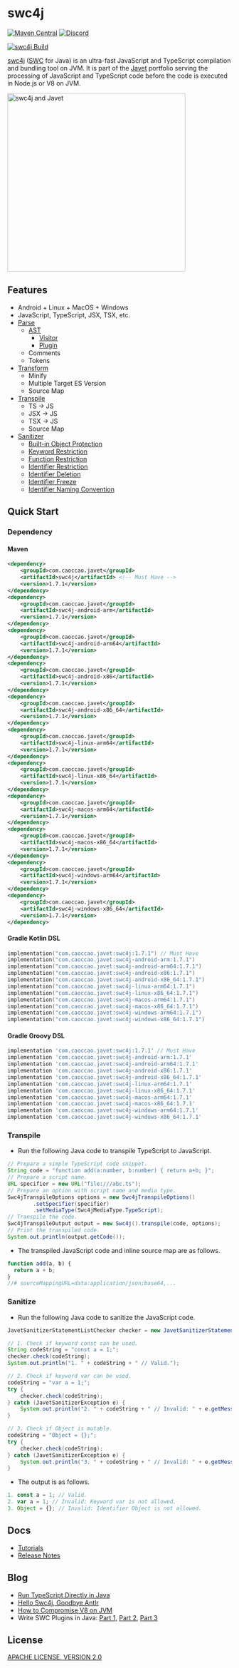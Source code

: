 # swc4j

[![Maven Central](https://img.shields.io/maven-central/v/com.caoccao.javet/swc4j?style=for-the-badge)](https://central.sonatype.com/artifact/com.caoccao.javet/swc4j) [![Discord](https://img.shields.io/discord/870518906115211305?label=join%20our%20Discord&style=for-the-badge)](https://discord.gg/R4vvKU96gw)

[![swc4j Build](https://github.com/caoccao/swc4j/actions/workflows/swc4j_build.yml/badge.svg)](https://github.com/caoccao/swc4j/actions/workflows/swc4j_build.yml)

[swc4j](https://github.com/caoccao/swc4j) ([SWC](https://github.com/swc-project/swc) for Java) is an ultra-fast JavaScript and TypeScript compilation and bundling tool on JVM. It is part of the [Javet](https://github.com/caoccao/Javet) portfolio serving the processing of JavaScript and TypeScript code before the code is executed in Node.js or V8 on JVM.

<img src="https://github.com/caoccao/swc4j/assets/17514279/5ddddfca-91fc-45dc-83fe-ee7731564b90" alt="swc4j and Javet" width="400"/>

## Features

* Android + Linux + MacOS + Windows
* JavaScript, TypeScript, JSX, TSX, etc.
* [Parse](docs/parse.md)
  * [AST](docs/features/ast.md)
    * [Visitor](docs/features/ast_visitor.md)
    * [Plugin](docs/features/plugin.md)
  * Comments
  * Tokens
* [Transform](docs/transform.md)
  * Minify
  * Multiple Target ES Version
  * Source Map
* [Transpile](docs/transpile.md)
  * TS → JS
  * JSX → JS
  * TSX → JS
  * Source Map
* [Sanitizer](docs/sanitizer.md)
  * [Built-in Object Protection](docs/features/built_in_object_protection.md)
  * [Keyword Restriction](docs/features/keyword_restriction.md)
  * [Function Restriction](docs/features/function_restriction.md)
  * [Identifier Restriction](docs/features/identifier_restriction.md)
  * [Identifier Deletion](docs/features/identifier_deletion.md)
  * [Identifier Freeze](docs/features/identifier_freeze.md)
  * [Identifier Naming Convention](docs/features/identifier_naming_convention.md)

## Quick Start

### Dependency

#### Maven

```xml
<dependency>
    <groupId>com.caoccao.javet</groupId>
    <artifactId>swc4j</artifactId> <!-- Must Have -->
    <version>1.7.1</version>
</dependency>
<dependency>
    <groupId>com.caoccao.javet</groupId>
    <artifactId>swc4j-android-arm</artifactId>
    <version>1.7.1</version>
</dependency>
<dependency>
    <groupId>com.caoccao.javet</groupId>
    <artifactId>swc4j-android-arm64</artifactId>
    <version>1.7.1</version>
</dependency>
<dependency>
    <groupId>com.caoccao.javet</groupId>
    <artifactId>swc4j-android-x86</artifactId>
    <version>1.7.1</version>
</dependency>
<dependency>
    <groupId>com.caoccao.javet</groupId>
    <artifactId>swc4j-android-x86_64</artifactId>
    <version>1.7.1</version>
</dependency>
<dependency>
    <groupId>com.caoccao.javet</groupId>
    <artifactId>swc4j-linux-arm64</artifactId>
    <version>1.7.1</version>
</dependency>
<dependency>
    <groupId>com.caoccao.javet</groupId>
    <artifactId>swc4j-linux-x86_64</artifactId>
    <version>1.7.1</version>
</dependency>
<dependency>
    <groupId>com.caoccao.javet</groupId>
    <artifactId>swc4j-macos-arm64</artifactId>
    <version>1.7.1</version>
</dependency>
<dependency>
    <groupId>com.caoccao.javet</groupId>
    <artifactId>swc4j-macos-x86_64</artifactId>
    <version>1.7.1</version>
</dependency>
<dependency>
    <groupId>com.caoccao.javet</groupId>
    <artifactId>swc4j-windows-arm64</artifactId>
    <version>1.7.1</version>
</dependency>
<dependency>
    <groupId>com.caoccao.javet</groupId>
    <artifactId>swc4j-windows-x86_64</artifactId>
    <version>1.7.1</version>
</dependency>
```

#### Gradle Kotlin DSL

```kotlin
implementation("com.caoccao.javet:swc4j:1.7.1") // Must Have
implementation("com.caoccao.javet:swc4j-android-arm:1.7.1")
implementation("com.caoccao.javet:swc4j-android-arm64:1.7.1")
implementation("com.caoccao.javet:swc4j-android-x86:1.7.1")
implementation("com.caoccao.javet:swc4j-android-x86_64:1.7.1")
implementation("com.caoccao.javet:swc4j-linux-arm64:1.7.1")
implementation("com.caoccao.javet:swc4j-linux-x86_64:1.7.1")
implementation("com.caoccao.javet:swc4j-macos-arm64:1.7.1")
implementation("com.caoccao.javet:swc4j-macos-x86_64:1.7.1")
implementation("com.caoccao.javet:swc4j-windows-arm64:1.7.1")
implementation("com.caoccao.javet:swc4j-windows-x86_64:1.7.1")
```

#### Gradle Groovy DSL

```groovy
implementation 'com.caoccao.javet:swc4j:1.7.1' // Must Have
implementation 'com.caoccao.javet:swc4j-android-arm:1.7.1'
implementation 'com.caoccao.javet:swc4j-android-arm64:1.7.1'
implementation 'com.caoccao.javet:swc4j-android-x86:1.7.1'
implementation 'com.caoccao.javet:swc4j-android-x86_64:1.7.1'
implementation 'com.caoccao.javet:swc4j-linux-arm64:1.7.1'
implementation 'com.caoccao.javet:swc4j-linux-x86_64:1.7.1'
implementation 'com.caoccao.javet:swc4j-macos-arm64:1.7.1'
implementation 'com.caoccao.javet:swc4j-macos-x86_64:1.7.1'
implementation 'com.caoccao.javet:swc4j-windows-arm64:1.7.1'
implementation 'com.caoccao.javet:swc4j-windows-x86_64:1.7.1'
```

### Transpile

* Run the following Java code to transpile TypeScript to JavaScript.

```java
// Prepare a simple TypeScript code snippet.
String code = "function add(a:number, b:number) { return a+b; }";
// Prepare a script name.
URL specifier = new URL("file:///abc.ts");
// Prepare an option with script name and media type.
Swc4jTranspileOptions options = new Swc4jTranspileOptions()
        .setSpecifier(specifier)
        .setMediaType(Swc4jMediaType.TypeScript);
// Transpile the code.
Swc4jTranspileOutput output = new Swc4j().transpile(code, options);
// Print the transpiled code.
System.out.println(output.getCode());
```

* The transpiled JavaScript code and inline source map are as follows.

```js
function add(a, b) {
  return a + b;
}
//# sourceMappingURL=data:application/json;base64,...
```

### Sanitize

* Run the following Java code to sanitize the JavaScript code.

```java
JavetSanitizerStatementListChecker checker = new JavetSanitizerStatementListChecker();

// 1. Check if keyword const can be used.
String codeString = "const a = 1;";
checker.check(codeString);
System.out.println("1. " + codeString + " // Valid.");

// 2. Check if keyword var can be used.
codeString = "var a = 1;";
try {
    checker.check(codeString);
} catch (JavetSanitizerException e) {
    System.out.println("2. " + codeString + " // Invalid: " + e.getMessage());
}

// 3. Check if Object is mutable.
codeString = "Object = {};";
try {
    checker.check(codeString);
} catch (JavetSanitizerException e) {
    System.out.println("3. " + codeString + " // Invalid: " + e.getMessage());
}
```

* The output is as follows.

```js
1. const a = 1; // Valid.
2. var a = 1; // Invalid: Keyword var is not allowed.
3. Object = {}; // Invalid: Identifier Object is not allowed.
```

## Docs

* [Tutorials](docs/tutorials/)
* [Release Notes](docs/release_notes.md)

## Blog

* [Run TypeScript Directly in Java](https://blog.caoccao.com/run-typescript-directly-in-java-82b7003b44b8)
* [Hello Swc4j, Goodbye Antlr](https://blog.caoccao.com/hello-swc4j-goodbye-antlr-f9a63e45a3d4)
* [How to Compromise V8 on JVM](https://blog.caoccao.com/how-to-compromise-v8-on-jvm-ceb385572461)
* Write SWC Plugins in Java: [Part 1](https://blog.caoccao.com/write-swc-plugins-in-java-part-1-d48139c6c675), [Part 2](https://blog.caoccao.com/write-swc-plugins-in-java-part-2-039d54611863), [Part 3](https://blog.caoccao.com/write-swc-plugins-in-java-part-3-b82c8bea4069)

## License

[APACHE LICENSE, VERSION 2.0](LICENSE)

